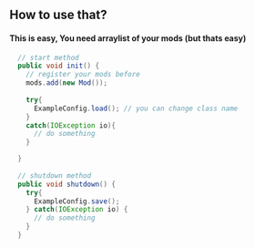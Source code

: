 <h2>How to use that?</h2>
<h4>This is easy, You need arraylist of your mods (but thats easy)</h4>

```java
  // start method
  public void init() {
    // register your mods before
    mods.add(new Mod());
    
    try{
      ExampleConfig.load(); // you can change class name 
    }
    catch(IOException io){
      // do something
    }

  }
  
  // shutdown method
  public void shutdown() {
    try{
      ExampleConfig.save();
    } catch(IOException io) {
      // do something
    }
  }
```

